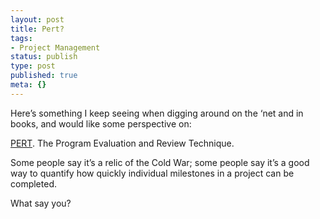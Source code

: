 ```yaml
---
layout: post
title: Pert?
tags:
- Project Management
status: publish
type: post
published: true
meta: {}
---
```

Here’s something I keep seeing when digging around on the ‘net and in books, and would like some perspective on:

<a href="http://en.wikipedia.org/wiki/PERT">PERT</a>.  The Program Evaluation and Review Technique.

Some people say it’s a relic of the Cold War; some people say it’s a good way to quantify how quickly individual milestones in a project can be completed.

What say you?
